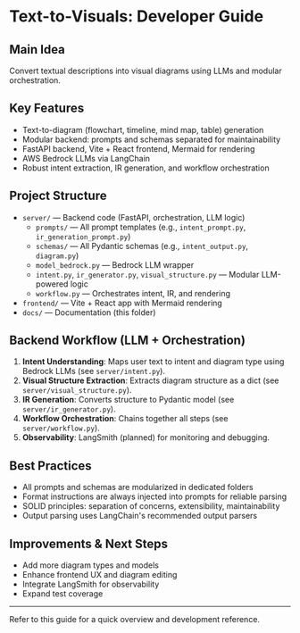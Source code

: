 
# Text-to-Visuals: Developer Guide

## Main Idea
Convert textual descriptions into visual diagrams using LLMs and modular orchestration.

## Key Features
- Text-to-diagram (flowchart, timeline, mind map, table) generation
- Modular backend: prompts and schemas separated for maintainability
- FastAPI backend, Vite + React frontend, Mermaid for rendering
- AWS Bedrock LLMs via LangChain
- Robust intent extraction, IR generation, and workflow orchestration

## Project Structure
- `server/` — Backend code (FastAPI, orchestration, LLM logic)
	- `prompts/` — All prompt templates (e.g., `intent_prompt.py`, `ir_generation_prompt.py`)
	- `schemas/` — All Pydantic schemas (e.g., `intent_output.py`, `diagram.py`)
	- `model_bedrock.py` — Bedrock LLM wrapper
	- `intent.py`, `ir_generator.py`, `visual_structure.py` — Modular LLM-powered logic
	- `workflow.py` — Orchestrates intent, IR, and rendering
- `frontend/` — Vite + React app with Mermaid rendering
- `docs/` — Documentation (this folder)

## Backend Workflow (LLM + Orchestration)
1. **Intent Understanding**: Maps user text to intent and diagram type using Bedrock LLMs (see `server/intent.py`).
2. **Visual Structure Extraction**: Extracts diagram structure as a dict (see `server/visual_structure.py`).
3. **IR Generation**: Converts structure to Pydantic model (see `server/ir_generator.py`).
4. **Workflow Orchestration**: Chains together all steps (see `server/workflow.py`).
5. **Observability**: LangSmith (planned) for monitoring and debugging.

## Best Practices
- All prompts and schemas are modularized in dedicated folders
- Format instructions are always injected into prompts for reliable parsing
- SOLID principles: separation of concerns, extensibility, maintainability
- Output parsing uses LangChain's recommended output parsers

## Improvements & Next Steps
- Add more diagram types and models
- Enhance frontend UX and diagram editing
- Integrate LangSmith for observability
- Expand test coverage

---
Refer to this guide for a quick overview and development reference.
